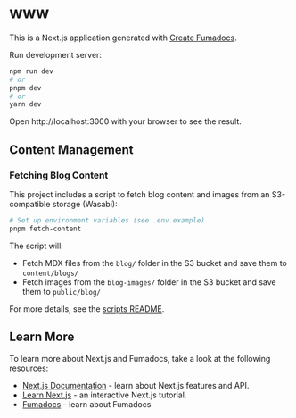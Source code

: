 # www

This is a Next.js application generated with
[Create Fumadocs](https://github.com/fuma-nama/fumadocs).

Run development server:

```bash
npm run dev
# or
pnpm dev
# or
yarn dev
```

Open http://localhost:3000 with your browser to see the result.

## Content Management

### Fetching Blog Content

This project includes a script to fetch blog content and images from an S3-compatible storage (Wasabi):

```bash
# Set up environment variables (see .env.example)
pnpm fetch-content
```

The script will:
- Fetch MDX files from the `blog/` folder in the S3 bucket and save them to `content/blogs/`
- Fetch images from the `blog-images/` folder in the S3 bucket and save them to `public/blog/`

For more details, see the [scripts README](./scripts/README.md).

## Learn More

To learn more about Next.js and Fumadocs, take a look at the following
resources:

- [Next.js Documentation](https://nextjs.org/docs) - learn about Next.js
  features and API.
- [Learn Next.js](https://nextjs.org/learn) - an interactive Next.js tutorial.
- [Fumadocs](https://fumadocs.vercel.app) - learn about Fumadocs
